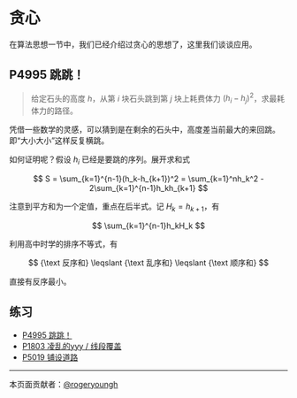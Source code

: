 # 贪心

在算法思想一节中，我们已经介绍过贪心的思想了，这里我们谈谈应用。

## P4995 跳跳！

> 给定石头的高度 $h$，从第 $i$ 块石头跳到第 $j$ 块上耗费体力 $(h_i-h_j)^2$，求最耗体力的路径。

凭借一些数学的灵感，可以猜到是在剩余的石头中，高度差当前最大的来回跳。即“大小大小”这样反复横跳。

如何证明呢？假设 $h_i$ 已经是要跳的序列。展开求和式

$$
S = \sum_{k=1}^{n-1}(h_k-h_{k+1})^2 = \sum_{k=1}^nh_k^2 - 2\sum_{k=1}^{n-1}h_kh_{k+1}
$$

注意到平方和为一个定值，重点在后半式。记 $H_{k} = h_{k+1}$，有

$$
\sum_{k=1}^{n-1}h_kH_k
$$

利用高中时学的排序不等式，有

$$
{\text 反序和} \leqslant {\text 乱序和} \leqslant {\text 顺序和}
$$

直接有反序最小。

## 练习

- [P4995 跳跳！](https://www.luogu.com.cn/problem/P4995)
- [P1803 凌乱的yyy / 线段覆盖](https://www.luogu.com.cn/problem/P1803)
- [P5019 铺设道路](https://www.luogu.com.cn/problem/P5019)

------

本页面贡献者：[@rogeryoungh](https://github.com/rogeryoungh)

